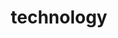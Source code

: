 ---
layout: page
title: technology
nav: true
nav_order: 1
dropdown: true
children: 
    - title: Golang
      permalink: /go/
    - title: divider
    - title: Kubernetes
      permalink: /k8s/
    - title: divider
    - title: Istio
      permalink: /istio/
    - title: divider
    - title: Network
      permalink: /network/
---